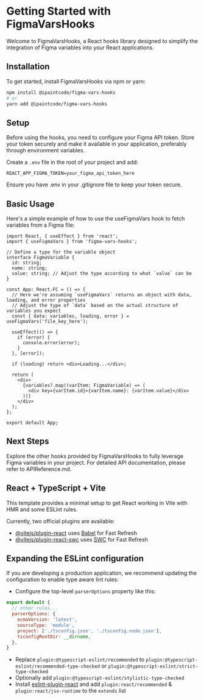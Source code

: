 # Getting Started with FigmaVarsHooks

Welcome to FigmaVarsHooks, a React hooks library designed to simplify the integration of Figma variables into your React applications.

## Installation

To get started, install FigmaVarsHooks via npm or yarn:

```bash
npm install @ipaintcode/figma-vars-hooks
# or
yarn add @ipaintcode/figma-vars-hooks
```

## Setup

Before using the hooks, you need to configure your Figma API token. Store your token securely and make it available in your application, preferably through environment variables.

Create a `.env` file in the root of your project and add:

```env
REACT_APP_FIGMA_TOKEN=your_figma_api_token_here
```

Ensure you have .env in your .gitignore file to keep your token secure.

## Basic Usage

Here's a simple example of how to use the useFigmaVars hook to fetch variables from a Figma file:

```tsx
import React, { useEffect } from 'react';
import { useFigmaVars } from 'figma-vars-hooks';

// Define a type for the variable object
interface FigmaVariable {
  id: string;
  name: string;
  value: string; // Adjust the type according to what `value` can be
}

const App: React.FC = () => {
  // Here we're assuming `useFigmaVars` returns an object with data, loading, and error properties
  // Adjust the type of `data` based on the actual structure of variables you expect
  const { data: variables, loading, error } = useFigmaVars('file_key_here');

  useEffect(() => {
    if (error) {
      console.error(error);
    }
  }, [error]);

  if (loading) return <div>Loading...</div>;

  return (
    <div>
      {variables?.map((varItem: FigmaVariable) => (
        <div key={varItem.id}>{varItem.name}: {varItem.value}</div>
      ))}
    </div>
  );
};

export default App;
```

## Next Steps

Explore the other hooks provided by FigmaVarsHooks to fully leverage Figma variables in your project. For detailed API documentation, please refer to APIReference.md.

## React + TypeScript + Vite

This template provides a minimal setup to get React working in Vite with HMR and some ESLint rules.

Currently, two official plugins are available:

- [@vitejs/plugin-react](https://github.com/vitejs/vite-plugin-react/blob/main/packages/plugin-react/README.md) uses [Babel](https://babeljs.io/) for Fast Refresh
- [@vitejs/plugin-react-swc](https://github.com/vitejs/vite-plugin-react-swc) uses [SWC](https://swc.rs/) for Fast Refresh

## Expanding the ESLint configuration

If you are developing a production application, we recommend updating the configuration to enable type aware lint rules:

- Configure the top-level `parserOptions` property like this:

```js
export default {
  // other rules...
  parserOptions: {
    ecmaVersion: 'latest',
    sourceType: 'module',
    project: ['./tsconfig.json', './tsconfig.node.json'],
    tsconfigRootDir: __dirname,
  },
}
```

- Replace `plugin:@typescript-eslint/recommended` to `plugin:@typescript-eslint/recommended-type-checked` or `plugin:@typescript-eslint/strict-type-checked`
- Optionally add `plugin:@typescript-eslint/stylistic-type-checked`
- Install [eslint-plugin-react](https://github.com/jsx-eslint/eslint-plugin-react) and add `plugin:react/recommended` & `plugin:react/jsx-runtime` to the `extends` list
